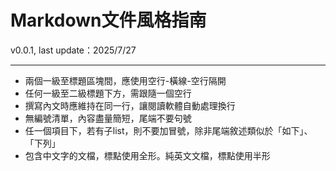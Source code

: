 # Markdown文件風格指南

v0.0.1, last update：2025/7/27

---

- 兩個一級至標題區塊間，應使用空行-橫線-空行隔開
- 任何一級至二級標題下方，需跟隨一個空行
- 撰寫內文時應維持在同一行，讓閱讀軟體自動處理換行
- 無編號清單，內容盡量簡短，尾端不要句號
- 任一個項目下，若有子list，則不要加冒號，除非尾端敘述類似於「如下」、「下列」
- 包含中文字的文檔，標點使用全形。純英文文檔，標點使用半形